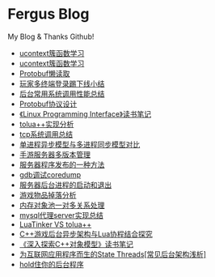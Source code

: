 Fergus Blog
====

My Blog &amp; Thanks Github!

- [ucontext簇函数学习](https://github.com/zfengzhen/Blog/blob/master/article/AI实现思考.md)  
- [ucontext簇函数学习](https://github.com/zfengzhen/Blog/blob/master/article/ucontext簇函数学习.md)  
- [Protobuf懒读取](https://github.com/zfengzhen/Blog/blob/master/article/protobuf%E6%87%92%E8%AF%BB%E5%8F%96.md)  
- [玩家多终端登录踢下线小结](https://github.com/zfengzhen/Blog/blob/master/article/玩家多终端登录踢下线小结.md)
- [后台常用系统调用性能总结](https://github.com/zfengzhen/Blog/blob/master/article/后台常用系统调用性能总结.md)
- [Protobuf协议设计](https://github.com/zfengzhen/Blog/blob/master/article/protobuf%E5%8D%8F%E8%AE%AE%E8%AE%BE%E8%AE%A1.md)
- [《Linux Programming Interface》读书笔记](https://github.com/zfengzhen/Blog/blob/master/article/%E3%80%8Alinux_programming_interface%E3%80%8B%E8%AF%BB%E4%B9%A6%E7%AC%94%E8%AE%B0.md)  
- [tolua++实现分析](https://github.com/zfengzhen/Blog/blob/master/article/tolua%2B%2B%E5%AE%9E%E7%8E%B0%E5%88%86%E6%9E%90.md)
- [tcp系统调用总结](https://github.com/zfengzhen/Blog/blob/master/article/tcp%E7%B3%BB%E7%BB%9F%E8%B0%83%E7%94%A8%E6%80%BB%E7%BB%93.md)
- [单进程异步模型与多进程同步模型对比](https://github.com/zfengzhen/Blog/blob/master/article/%E5%8D%95%E8%BF%9B%E7%A8%8B%E5%BC%82%E6%AD%A5%E6%A8%A1%E5%9E%8B%E4%B8%8E%E5%A4%9A%E8%BF%9B%E7%A8%8B%E5%90%8C%E6%AD%A5%E6%A8%A1%E5%9E%8B%E5%AF%B9%E6%AF%94.md)
- [手游服务器多版本管理](https://github.com/zfengzhen/Blog/blob/master/article/%E6%89%8B%E6%B8%B8%E6%9C%8D%E5%8A%A1%E5%99%A8%E5%A4%9A%E7%89%88%E6%9C%AC%E7%AE%A1%E7%90%86.md)
- [服务器程序发布的一种方法](https://github.com/zfengzhen/Blog/blob/master/article/%E6%9C%8D%E5%8A%A1%E5%99%A8%E7%A8%8B%E5%BA%8F%E5%8F%91%E5%B8%83%E7%9A%84%E4%B8%80%E7%A7%8D%E6%96%B9%E6%B3%95.md)
- [gdb调试coredump](https://github.com/zfengzhen/Blog/blob/master/article/gdb%E8%B0%83%E8%AF%95coredump.md)
- [服务器后台进程的启动和退出](https://github.com/zfengzhen/Blog/blob/master/article/%E6%9C%8D%E5%8A%A1%E5%99%A8%E5%90%8E%E5%8F%B0%E8%BF%9B%E7%A8%8B%E7%9A%84%E5%90%AF%E5%8A%A8%E5%92%8C%E9%80%80%E5%87%BA.md)
- [游戏物品掉落分析](https://github.com/zfengzhen/Blog/blob/master/article/%E6%B8%B8%E6%88%8F%E7%89%A9%E5%93%81%E6%8E%89%E8%90%BD%E5%88%86%E6%9E%90.md)
- [内存对象池一对多关系处理](https://github.com/zfengzhen/Blog/blob/master/article/%E5%86%85%E5%AD%98%E5%AF%B9%E8%B1%A1%E6%B1%A0%E4%B8%80%E5%AF%B9%E5%A4%9A%E5%85%B3%E7%B3%BB%E5%A4%84%E7%90%86.md)
- [mysql代理server实现总结](https://github.com/zfengzhen/Blog/blob/master/article/mysql%E4%BB%A3%E7%90%86server%E5%AE%9E%E7%8E%B0%E6%80%BB%E7%BB%93.md)
- [LuaTinker VS tolua++](https://github.com/zfengzhen/Blog/blob/master/article/LuaTinker%20VS%20tolua%2B%2B.md)
- [C++游戏后台异步架构与Lua协程结合探究](https://github.com/zfengzhen/Blog/blob/master/article/C%2B%2B%E6%B8%B8%E6%88%8F%E5%90%8E%E5%8F%B0%E5%BC%82%E6%AD%A5%E6%9E%B6%E6%9E%84%E4%B8%8ELua%E5%8D%8F%E7%A8%8B%E7%BB%93%E5%90%88%E6%8E%A2%E7%A9%B6.md)
- [《深入探索C++对象模型》读书笔记](https://github.com/zfengzhen/Blog/blob/master/article/%E3%80%8A%E6%B7%B1%E5%85%A5%E6%8E%A2%E7%B4%A2C%2B%2B%E5%AF%B9%E8%B1%A1%E6%A8%A1%E5%9E%8B%E3%80%8B%E8%AF%BB%E4%B9%A6%E7%AC%94%E8%AE%B0.md)
- [为互联网应用程序而生的State Threads[常见后台架构浅析]](https://github.com/zfengzhen/Blog/blob/master/article/%E4%B8%BA%E4%BA%92%E8%81%94%E7%BD%91%E5%BA%94%E7%94%A8%E7%A8%8B%E5%BA%8F%E8%80%8C%E7%94%9F%E7%9A%84State%20Threads%5B%E5%B8%B8%E8%A7%81%E5%90%8E%E5%8F%B0%E6%9E%B6%E6%9E%84%E6%B5%85%E6%9E%90%5D.md)
- [hold住你的后台程序](https://github.com/zfengzhen/Blog/blob/master/article/hold%E4%BD%8F%E4%BD%A0%E7%9A%84%E5%90%8E%E5%8F%B0%E7%A8%8B%E5%BA%8F.md)

